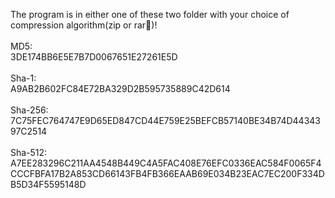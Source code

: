 The program is in either one of these two folder with your choice of compression algorithm(zip or rar:tiger:)! 
<br /> 
<br /> 
MD5:   <br />    3DE174BB6E5E7B7D0067651E27261E5D
<br /> 
<br /> 
Sha-1:  <br />   A9AB2B602FC84E72BA329D2B595735889C42D614
<br /> 
<br /> 
Sha-256: <br />  7C75FEC764747E9D65ED847CD44E759E25BEFCB57140BE34B74D4434397C2514
<br /> 
<br /> 
Sha-512:  A7EE283296C211AA4548B449C4A5FAC408E76EFC0336EAC584F0065F4CCCFBFA17B2A853CD66143FB4FB366EAAB69E034B23EAC7EC200F334DB5D34F5595148D
